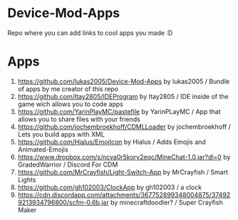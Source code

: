 # Device-Mod-Apps
Repo where you can add links to cool apps you made :D
# Apps
1. https://github.com/lukas2005/Device-Mod-Apps by lukas2005 / Bundle of apps by me creator of this repo
2. https://github.com/Itay2805/IDEProgram by Itay2805 / IDE inside of the game wich allows you to code apps
3. https://github.com/YarinPlayMC/pastefile by YarinPLayMC / App that allows you to share files with your friends
5. https://github.com/jochembroekhoff/CDMLLoader by jochembroekhoff / Lets you build apps with XML
6. https://github.com/Hialus/EmojIcon by Hialus / Adds Emojis and Animated-Emojis
7. https://www.dropbox.com/s/ncva0r5kory2eqc/MineChat-1.0.jar?dl=0 by GradedWarrior / Discord For CDM 
8. https://github.com/MrCrayfish/Light-Switch-App by MrCrayfish / Smart Lights
9. https://github.com/gh102003/ClockApp by gh102003 / a clock
10. https://cdn.discordapp.com/attachments/367752899348004875/374929213934796800/scfm-0.6b.jar by minecraftdoodler? / Super Crayfish Maker
